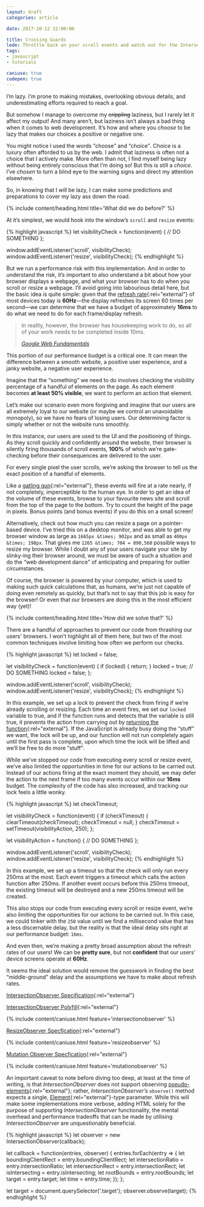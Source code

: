 ```yaml
---
layout: draft
categories: article

date: 2017-10-12 12:00:00

title: Crossing Guards
lede: Throttle back on your scroll events and watch out for the IntersectionObserver!
tags:
- javascript
- tutorials

caniuse: true
codepen: true
---
```



I’m lazy. I’m prone to making mistakes, overlooking obvious details, and underestimating efforts required to reach a goal.

But somehow I manage to overcome my <s>crippling</s> laziness, but I rarely let it affect my output! And many aren’t, but laziness isn’t always a bad thing when it comes to web development. It’s how and where you *choose* to be lazy that makes our choices a positive or negative one.

You might notice I used the words <q>choose</q> and <q>choice</q>. Choice is a luxury often afforded to us by the web. I admit that laziness is often not a choice that I actively make. More often than not, I find myself being lazy without being entirely conscious that I’m doing so! But this is still a *choice*. I’ve *chosen* to turn a blind eye to the warning signs and direct my attention elsewhere.

So, in knowing that I *will* be lazy, I can make some predictions and preparations to cover my lazy ass down the road.


{% include content/heading.html title='What did we do before?' %}

At it’s simplest, we would hook into the window’s `scroll` and `resize` events:

{% highlight javascript %}
let visibilityCheck = function(event) {
    // DO SOMETHING
};

window.addEventListener('scroll', visibilityCheck);
window.addEventListener('resize', visibilityCheck);
{% endhighlight %}

But we run a performance risk with this implementation. And in order to understand the risk, it’s important to also understand a bit about how your browser displays a webpage, and what your browser has to do when you scroll or resize a webpage. I’ll avoid going into labourious detail here, but the basic idea is quite simple: given that the [refresh rate](https://en.wikipedia.org/wiki/Refresh_rate){:rel="external"} of most devices today is **60Hz**—the display refreshes its screen 60 times per second—we can determine that we have a budget of approximately **16ms** to do what we need to do for each frame/display refresh.

<blockquote>
    <p>In reality, however, the browser has housekeeping work to do, so all of your work needs to be completed inside 10ms.</p>
    <cite><a href="https://developers.google.com/web/fundamentals/performance/rendering/" rel="external">Google Web Fundamentals</a></cite>
</blockquote>

This portion of our performance budget is a critical one. It can mean the difference between a smooth website, a positive user experience, and a janky website, a negative user experience.

Imagine that the <q>something</q> we need to do involves checking the visibility percentage of a handful of elements on the page. As each element becomes **at least 50% visible**, we want to perform an action that element.

Let’s make our scenario even more forgiving and imagine that our users are all extremely loyal to our website (or maybe we control an unavoidable monopoly), so we have no fears of losing users. Our determining factor is simply whether or not the website runs smoothly.

In this instance, our users are used to the UI and the positioning of things. As they scroll quickly and confidently around the website, their browser is silently firing thousands of scroll events, **100%** of which we’re gate-checking before their consequences are delivered to the user.

<aside><p>For every single pixel the user scrolls, we’re asking the browser to tell us the exact position of a handful of elements.</p></aside>

Like a [gatling gun](https://en.wikipedia.org/wiki/Gatling_gun){:rel="external"}, these events will fire at a rate nearly, if not completely, imperceptible to the human eye. In order to get an idea of the volume of these events, browse to your favourite news site and scroll from the top of the page to the bottom. Try to count the height of the page in pixels. Bonus points (and bonus events) if you do this on a small screen!

Alternatively, check out how much you can resize a page on a pointer-based device. I’ve tried this on a desktop monitor, and was able to get my browser window as large as `1665px &times; 902px` and as small as `400px &times; 198px`. That gives me `1265 &times; 704 = 890,560` possible ways to resize my browser. While I doubt any of your users navigate your site by slinky-ing their browser around, we must be aware of such a situation and do the <q>web development dance</q> of anticipating and preparing for outlier circumstances.

Of course, the browser is powered by your computer, which is used to making such quick calculations that, as humans, we’re just not capable of doing even remotely as quickly, but that’s not to say that this job is easy for the browser! Or even that our browsers are doing this in the most efficient way (yet)!


{% include content/heading.html title='How did we solve that?' %}

There are a handful of approaches to prevent our code from thrashing our users' browsers. I won’t highlight all of them here, but two of the most common techniques involve limiting how often we perform our checks.


{% highlight javascript %}
let locked = false;

let visibilityCheck = function(event) {
    if (locked) {
        return;
    }
    locked = true;
    // DO SOMETHING
    locked = false;
};

window.addEventListener('scroll', visibilityCheck);
window.addEventListener('resize', visibilityCheck);
{% endhighlight %}

In this example, we set up a lock to prevent the check from firing if we’re already scrolling or resizing. Each time an event fires, we set our `locked` variable to true, and if the function runs and detects that the variable is still true, it prevents the action from carrying out by [returning the function](https://stackoverflow.com/questions/3330193/early-exit-from-function){:rel="external"}. If the JavaScript is already busy doing the <q>stuff</q> we want, the lock will be up, and our function will not run completely again until the first pass is complete, upon which time the lock will be lifted and we’ll be free to do more <q>stuff</q>.

While we’ve stopped our code from executing every scroll or resize event, we’ve also limited the opportunities in time for our actions to be carried out. Instead of our actions firing at the exact moment they should, we may defer the action to the next frame if too many events occur within our **16ms** budget. The complexity of the code has also increased, and tracking our lock feels a little wonky.


{% highlight javascript %}
let checkTimeout;

let visibilityCheck = function(event) {
    if (checkTimeout) {
        clearTimeout(checkTimeout);
        checkTimeout = null;
    }
    checkTimeout = setTimeout(visibilityAction, 250);
};

let visibilityAction = function() {
    // DO SOMETHING
};

window.addEventListener('scroll', visibilityCheck);
window.addEventListener('resize', visibilityCheck);
{% endhighlight %}

In this example, we set up a timeout so that the check will only run every 250ms at the most. Each event triggers a timeout which calls the action function after 250ms. If another event occurs before this 250ms timeout, the existing timeout will be destroyed and a new 250ms timeout will be created.

This also stops our code from executing every scroll or resize event, we’re also limiting the opportunities for our actions to be carried out. In this case, we could tinker with the `250` value until we find a millisecond value that has a less discernable delay, but the reality is that the ideal delay sits right at our performance budget: `16ms`.

And even then, we’re making a pretty broad assumption about the refresh rates of our users! We can be **pretty sure**, but not **confident** that our users' device screens operate at **60Hz**.

It seems the ideal solution would remove the guesswork in finding the best <q>middle-ground</q> delay and the assumptions we have to make about refresh rates.

[IntersectionObserver Specification](https://github.com/w3c/IntersectionObserver){:rel="external"}

[IntersectionObserver Polyfill](https://github.com/w3c/IntersectionObserver/tree/master/polyfill){:rel="external"}

{% include content/caniuse.html feature='intersectionobserver' %}

[ResizeObserver Specfication](https://wicg.github.io/ResizeObserver){:rel="external"}

{% include content/caniuse.html feature='resizeobserver' %}

[Mutation Observer Specfication](https://dom.spec.whatwg.org/#mutation-observers){:rel="external"}

{% include content/caniuse.html feature='mutationobserver' %}


An important caveat to note before diving too deep, at least at the time of writing, is that *IntersectionObserver* does not support observing [pseudo-elements](https://developer.mozilla.org/en-US/docs/Web/CSS/Pseudo-elements){:rel="external"}; rather, *IntersectionObserver’s* `observe()` method expects a single, [Element](https://developer.mozilla.org/en-US/docs/Web/API/Element){:rel="external"}-type parameter. While this will make some implementations more verbose, adding HTML solely for the purpose of supporting *IntersectionObserver* functionality, the mental overhead and performance tradeoffs that can be made by utilising *IntersectionObserver* are unquestionably beneficial.


{% highlight javascript %}
let observer = new IntersectionObserver(callback);

let callback = function(entries, observer) {
    entries.forEach(entry => {
        let boundingClientRect = entry.boundingClientRect;
        let intersectionRatio  = entry.intersectionRatio;
        let intersectionRect   = entry.intersectionRect;
        let isIntersecting     = entry.isIntersecting;
        let rootBounds         = entry.rootBounds;
        let target             = entry.target;
        let time               = entry.time;
    });
};

let target = document.querySelector('.target');
observer.observe(target);
{% endhighlight %}

